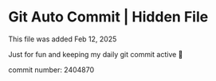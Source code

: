 # Git Auto Commit | Hidden File

This file was added Feb 12, 2025

Just for fun and keeping my daily git commit active 🤪

commit number: 2404870
